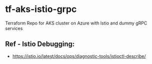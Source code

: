 # tf-aks-istio-grpc
Terraform Repo for AKS cluster on Azure with Istio and dummy gRPC services



## Ref - Istio Debugging: 

- https://istio.io/latest/docs/ops/diagnostic-tools/istioctl-describe/